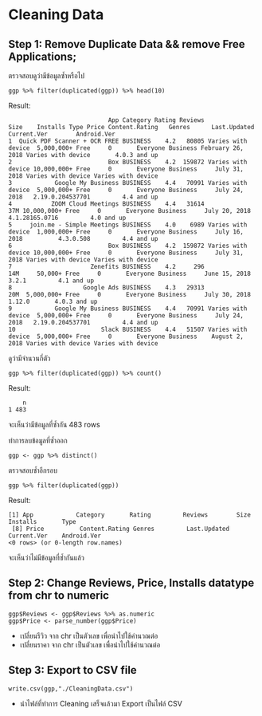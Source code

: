 # Cleaning Data
## Step 1: Remove Duplicate Data && remove Free Applications;
ตรวจสอบดูว่ามีข้อมูลซ้ำหรือไป
```
ggp %>% filter(duplicated(ggp)) %>% head(10)
```

Result:

```
                            App Category Rating Reviews               Size    Installs Type Price Content.Rating   Genres      Last.Updated        Current.Ver        Android.Ver
1  Quick PDF Scanner + OCR FREE BUSINESS    4.2   80805 Varies with device  5,000,000+ Free     0       Everyone Business February 26, 2018 Varies with device       4.0.3 and up
2                           Box BUSINESS    4.2  159872 Varies with device 10,000,000+ Free     0       Everyone Business     July 31, 2018 Varies with device Varies with device
3            Google My Business BUSINESS    4.4   70991 Varies with device  5,000,000+ Free     0       Everyone Business     July 24, 2018   2.19.0.204537701         4.4 and up
4           ZOOM Cloud Meetings BUSINESS    4.4   31614                37M 10,000,000+ Free     0       Everyone Business     July 20, 2018     4.1.28165.0716         4.0 and up
5     join.me - Simple Meetings BUSINESS    4.0    6989 Varies with device  1,000,000+ Free     0       Everyone Business     July 16, 2018          4.3.0.508         4.4 and up
6                           Box BUSINESS    4.2  159872 Varies with device 10,000,000+ Free     0       Everyone Business     July 31, 2018 Varies with device Varies with device
7                      Zenefits BUSINESS    4.2     296                14M     50,000+ Free     0       Everyone Business     June 15, 2018              3.2.1         4.1 and up
8                    Google Ads BUSINESS    4.3   29313                20M  5,000,000+ Free     0       Everyone Business     July 30, 2018             1.12.0       4.0.3 and up
9            Google My Business BUSINESS    4.4   70991 Varies with device  5,000,000+ Free     0       Everyone Business     July 24, 2018   2.19.0.204537701         4.4 and up
10                        Slack BUSINESS    4.4   51507 Varies with device  5,000,000+ Free     0       Everyone Business    August 2, 2018 Varies with device Varies with device
```
ดูว่ามีจำนวนกี่ตัว
```
ggp %>% filter(duplicated(ggp)) %>% count()
```

Result:
```
    n
1 483
```

จะเห็นว่ามีข้อมูลที่ซ้ำกัน 483 rows

ทำการลบข้อมูลที่ซ้ำออก
```
ggp <- ggp %>% distinct()
```

ตรวจสอบซ้ำอีกรอบ
```
ggp %>% filter(duplicated(ggp))
```

Result:

```
[1] App            Category       Rating         Reviews        Size           Installs       Type          
 [8] Price          Content.Rating Genres         Last.Updated   Current.Ver    Android.Ver   
<0 rows> (or 0-length row.names)
```
จะเห็นว่าไม่มีข้อมูลที่ซ้ำกันแล้ว


## Step 2: Change Reviews, Price, Installs datatype from chr to numeric
```
ggp$Reviews <- ggp$Reviews %>% as.numeric
ggp$Price <- parse_number(ggp$Price)
```
- เปลี่ยนรีวิว จาก chr เป็นตัวเลข เพื่อนำไปใช้คำนวณต่อ
- เปลี่ยนราคา จาก chr เป็นตัวเลข เพื่อนำไปใช้คำนวณต่อ

## Step 3: Export to CSV file
```
write.csv(ggp,"./CleaningData.csv")
```
- นำไฟล์ที่ทำการ Cleaning เสร็จแล้วมา Export เป็นไฟล์ CSV
